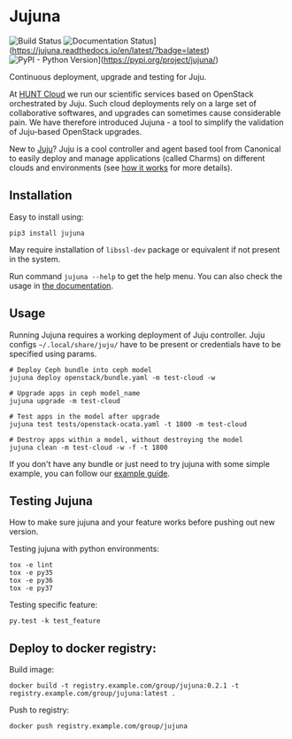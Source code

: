 # Jujuna

![Build Status](https://github.com/huntdatacenter/jujuna/actions/workflows/pythonpackage.yml/badge.svg?branch=master)
![Documentation Status](https://readthedocs.org/projects/jujuna/badge/?version=latest)](https://jujuna.readthedocs.io/en/latest/?badge=latest)
![PyPI - Python Version](https://img.shields.io/pypi/pyversions/jujuna.svg)](https://pypi.org/project/jujuna/)

Continuous deployment, upgrade and testing for Juju.

At [HUNT Cloud](https://www.ntnu.edu/huntgenes/hunt-cloud) we run our scientific services based on OpenStack orchestrated by Juju. Such cloud deployments rely on a large set of collaborative softwares, and upgrades can sometimes cause considerable pain. We have therefore introduced Jujuna - a tool to simplify the validation of Juju-based OpenStack upgrades.

New to [Juju](https://jujucharms.com/)? Juju is a cool controller and agent based tool from Canonical to easily deploy and manage applications (called Charms) on different clouds and environments (see [how it works](https://jujucharms.com/how-it-works) for more details).

## Installation

Easy to install using:

```
pip3 install jujuna
```

May require installation of `libssl-dev` package or equivalent if not present in the system.

Run command `jujuna --help` to get the help menu. You can also check the usage in [the documentation](https://jujuna.readthedocs.io/en/latest/usage.html).

## Usage

Running Jujuna requires a working deployment of Juju controller. Juju configs `~/.local/share/juju/` have to be present or credentials have to be specified using params.

```
# Deploy Ceph bundle into ceph model
jujuna deploy openstack/bundle.yaml -m test-cloud -w

# Upgrade apps in ceph model_name
jujuna upgrade -m test-cloud

# Test apps in the model after upgrade
jujuna test tests/openstack-ocata.yaml -t 1800 -m test-cloud

# Destroy apps within a model, without destroying the model
jujuna clean -m test-cloud -w -f -t 1800

```

If you don't have any bundle or just need to try jujuna with some simple example, you can follow our [example guide](https://jujuna.readthedocs.io/en/latest/examples.html).

## Testing Jujuna

How to make sure jujuna and your feature works before pushing out new version.

Testing jujuna with python environments:
```
tox -e lint
tox -e py35
tox -e py36
tox -e py37
```

Testing specific feature:

```
py.test -k test_feature
```

## Deploy to docker registry:

Build image:

```
docker build -t registry.example.com/group/jujuna:0.2.1 -t registry.example.com/group/jujuna:latest .
```

Push to registry:

```
docker push registry.example.com/group/jujuna
```
